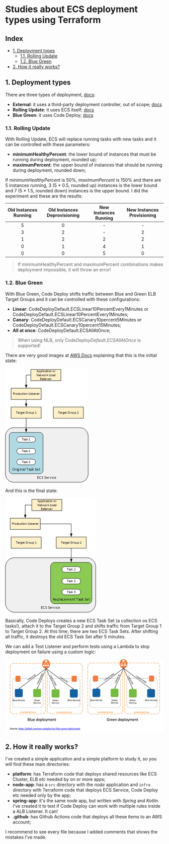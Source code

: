 <!-- omit from toc -->
# Studies about ECS deployment types using Terraform

<!-- omit from toc -->
## Index

- [1. Deployment types](#1-deployment-types)
  - [1.1. Rolling Update](#11-rolling-update)
  - [1.2. Blue Green](#12-blue-green)
- [2. How it really works?](#2-how-it-really-works)

## 1. Deployment types

There are three types of deployment, [docs](https://docs.aws.amazon.com/AmazonECS/latest/developerguide/deployment-types.html):

- **External**: it uses a third-party deployment controller, out of scope; [docs](https://docs.aws.amazon.com/AmazonECS/latest/developerguide/deployment-type-external.html)
- **Rolling Update**: it uses ECS itself; [docs](https://docs.aws.amazon.com/AmazonECS/latest/developerguide/deployment-type-ecs.html)
- **Blue Green**: it uses Code Deploy; [docs](https://docs.aws.amazon.com/AmazonECS/latest/developerguide/deployment-type-bluegreen.html)

### 1.1. Rolling Update

With Rolling Update, ECS will replace running tasks with new tasks and it can be controlled with these parameters:

- **minimumHealthyPercent**: the lower bound of instances that must be running during deployment, rounded up;
- **maximumPercent**: the upper bound of instances that should be running during deployment, rounded down;

If *minimumHealthyPercent* is 50%, *maximumPercent* is 150% and there are 5 instances running, 3 (5 * 0.5, rounded up) instances is the lower bound and 7 (5 * 1.5, rounded down) instances is the upper bound. I did the experiment and these are the results:

| Old Instances Running | Old Instances Deprovisioning | New Instances Running | New Instances Provisioning |
| :-------------------: | :--------------------------: | :-------------------: | :------------------------: |
|           5           |              0               |           -           |             -              |
|           3           |              2               |           -           |             2              |
|           1           |              2               |           2           |             2              |
|           0           |              1               |           4           |             1              |
|           0           |              0               |           5           |             0              |

> If minimumHealthyPercent and maximumPercent combinations makes deployment impossible, it will throw an error!

### 1.2. Blue Green

With Blue Green, Code Deploy shifts traffic between Blue and Green ELB Target Groups and it can be controlled with these configurations:

- **Linear**: CodeDeployDefault.ECSLinear10PercentEvery1Minutes or CodeDeployDefault.ECSLinear10PercentEvery1Minutes;
- **Canary**: CodeDeployDefault.ECSCanary10percent5Minutes or CodeDeployDefault.ECSCanary10percent15Minutes;
- **All at once**: CodeDeployDefault.ECSAllAtOnce;

> When using NLB, only *CodeDeployDefault.ECSAllAtOnce* is supported!

There are very good images at [AWS Docs](https://docs.aws.amazon.com/codedeploy/latest/userguide/tutorial-ecs-deployment.html) explaining that this is the initial state:

![](resources/2023-06-17-19-30-51.png)

And this is the final state:

![](resources/2023-06-17-19-31-08.png)

Basically, Code Deploys creates a new ECS Task Set (a collection os ECS tasks!), attach it to the Target Group 2 and shifts traffic from Target Group 1 to Target Group 2. At this time, there are two ECS Task Sets. After shifting all traffic, it destroys the old ECS Task Set after 5 minutes.

We can add a Test Listener and perform tests using a Lambda to stop deployment on failure using a custom logic:

![](resources/2023-06-19-12-29-07.png)

## 2. How it really works?

I've created a simple application and a simple platform to study it, so you will find these main directories:

- **platform**: has Terraform code that deploys shared resources like ECS Cluster, ELB etc needed by on or more apps;
- **node-app**: has a `src` directory with the *node* application and `infra` directory with Terraform code that deploys ECS Service, Code Deploy etc needed only by the app;
- **spring-app**: it's the same *node* app, but written with *Spring* and *Kotlin*. I've created it to test if Code Deploy can work with multiple rules inside a ALB Listener. It can!
- **.github**: has Github Actions code that deploys all these items to an AWS account;

I recommend to see every file because I added comments that shows the mistakes I've made.
